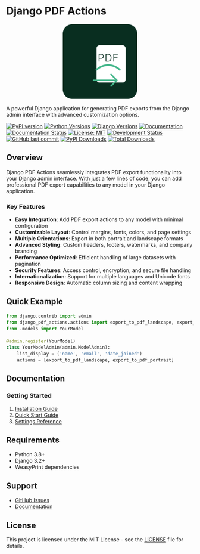 # Django PDF Actions

<p align="center">
  <img src="assets/logo.svg" alt="Django PDF Actions Logo" width="200" height="200">
</p>

A powerful Django application for generating PDF exports from the Django admin interface with advanced customization options.

[![PyPI version](https://img.shields.io/pypi/v/django-pdf-actions.svg?cache=no)](https://pypi.org/project/django-pdf-actions/)
[![Python Versions](https://img.shields.io/pypi/pyversions/django-pdf-actions.svg)](https://pypi.org/project/django-pdf-actions/)
[![Django Versions](https://img.shields.io/badge/django-3.2%20%7C%204.0%20%7C%204.1%20%7C%204.2-green.svg)](https://pypi.org/project/django-pdf-actions/)
[![Documentation](https://img.shields.io/badge/docs-github_pages-blue.svg)](https://ibrahimroshdy.github.io/django-pdf-actions/)
[![Documentation Status](https://readthedocs.org/projects/django-pdf-actions/badge/?version=latest)](https://django-pdf-actions.readthedocs.io/en/latest/?badge=latest)
[![License: MIT](https://img.shields.io/badge/License-MIT-yellow.svg)](https://opensource.org/licenses/MIT)
[![Development Status](https://img.shields.io/badge/status-beta-yellow.svg)](https://pypi.org/project/django-pdf-actions/)
[![GitHub last commit](https://img.shields.io/github/last-commit/ibrahimroshdy/django-pdf-actions.svg)](https://github.com/ibrahimroshdy/django-pdf-actions/commits/main)
[![PyPI Downloads](https://img.shields.io/pypi/dm/django-pdf-actions.svg)](https://pypistats.org/packages/django-pdf-actions)
[![Total Downloads](https://static.pepy.tech/badge/django-pdf-actions)](https://pepy.tech/project/django-pdf-actions)

## Overview

Django PDF Actions seamlessly integrates PDF export functionality into your Django admin interface. With just a few lines of code, you can add professional PDF export capabilities to any model in your Django application.

### Key Features

- **Easy Integration**: Add PDF export actions to any model with minimal configuration
- **Customizable Layout**: Control margins, fonts, colors, and page settings
- **Multiple Orientations**: Export in both portrait and landscape formats
- **Advanced Styling**: Custom headers, footers, watermarks, and company branding
- **Performance Optimized**: Efficient handling of large datasets with pagination
- **Security Features**: Access control, encryption, and secure file handling
- **Internationalization**: Support for multiple languages and Unicode fonts
- **Responsive Design**: Automatic column sizing and content wrapping

## Quick Example

```python
from django.contrib import admin
from django_pdf_actions.actions import export_to_pdf_landscape, export_to_pdf_portrait
from .models import YourModel

@admin.register(YourModel)
class YourModelAdmin(admin.ModelAdmin):
    list_display = ('name', 'email', 'date_joined')
    actions = [export_to_pdf_landscape, export_to_pdf_portrait]
```

## Documentation

### Getting Started
1. [Installation Guide](installation.md)
2. [Quick Start Guide](quickstart.md)
3. [Settings Reference](settings.md)

## Requirements

- Python 3.8+
- Django 3.2+
- WeasyPrint dependencies

## Support

- [GitHub Issues](https://github.com/ibrahimroshdy/django-pdf-actions/issues)
- [Documentation](https://ibrahimroshdy.github.io/django-pdf-actions/)

## License

This project is licensed under the MIT License - see the [LICENSE](LICENSE) file for details.